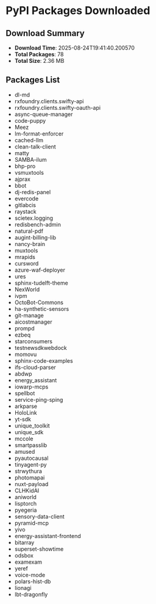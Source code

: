 # PyPI Packages Downloaded

## Download Summary
- **Download Time**: 2025-08-24T19:41:40.200570
- **Total Packages**: 78
- **Total Size**: 2.36 MB

## Packages List
- dl-md
- rxfoundry.clients.swifty-api
- rxfoundry.clients.swifty-oauth-api
- async-queue-manager
- code-puppy
- Meez
- lm-format-enforcer
- cached-llm
- clean-talk-client
- matty
- SAMBA-ilum
- bhp-pro
- vsmuxtools
- ajprax
- bbot
- dj-redis-panel
- evercode
- gitlabcis
- raystack
- scietex.logging
- redisbench-admin
- natural-pdf
- augint-billing-lib
- nancy-brain
- muxtools
- mrapids
- cursword
- azure-waf-deployer
- ures
- sphinx-tudelft-theme
- NexWorld
- ivpm
- OctoBot-Commons
- ha-synthetic-sensors
- git-manage
- aicostmanager
- prompd
- ezbeq
- starconsumers
- testnewsdkwebdock
- momovu
- sphinx-code-examples
- ifs-cloud-parser
- abdwp
- energy_assistant
- iowarp-mcps
- spellbot
- service-ping-sping
- arkparse
- HoloLink
- yt-sdk
- unique_toolkit
- unique_sdk
- mccole
- smartpasslib
- amused
- pyautocausal
- tinyagent-py
- strwythura
- photomapai
- nuxt-payload
- CLHKidAI
- aniworld
- lisptorch
- pyegeria
- sensory-data-client
- pyramid-mcp
- yivo
- energy-assistant-frontend
- bitarray
- superset-showtime
- odsbox
- examexam
- yeref
- voice-mode
- polars-hist-db
- lionagi
- lbt-dragonfly
